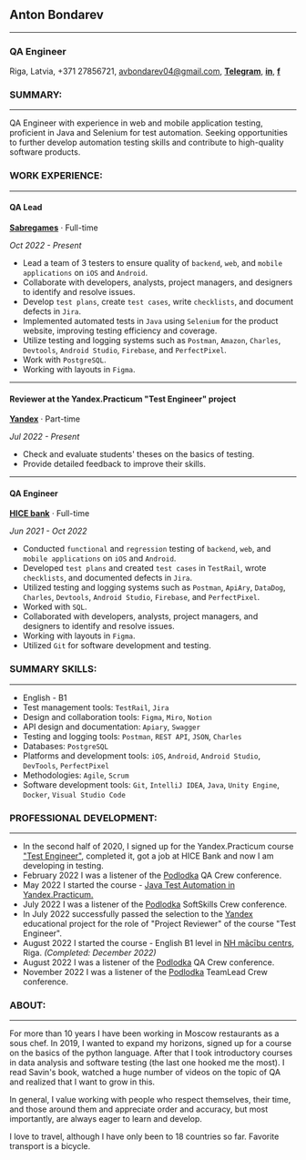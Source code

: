 ## **Anton Bondarev**

----------------------
### QA Engineer
Riga, Latvia, +371 27856721, avbondarev04@gmail.com, [**Telegram**](https://t.me/antonsbondarev), [**in**](https://www.linkedin.com/in/avbondarev/), [**f**](https://www.facebook.com/avbondarev04)
### SUMMARY:

------------------------
QA Engineer with experience in web and mobile application testing, proficient in Java and Selenium for test automation. Seeking opportunities to further develop automation testing skills and contribute to high-quality software products.

### **WORK EXPERIENCE:**

------------------------
#### QA Lead
[**Sabregames**](https://www.sabregames.com/) · Full-time

*Oct 2022 - Present*
* Lead a team of 3 testers to ensure quality of `backend`, `web`, and `mobile applications` on `iOS` and `Android`.
* Collaborate with developers, analysts, project managers, and designers to identify and resolve issues.
* Develop `test plans`, create `test cases`, write `checklists`, and document defects in `Jira`.
* Implemented automated tests in `Java` using `Selenium` for the product website, improving testing efficiency and coverage.
* Utilize testing and logging systems such as `Postman`, `Amazon`, `Charles`, `Devtools`, `Android Studio`, `Firebase`, and `PerfectPixel`.
* Work with `PostgreSQL`.
* Working with layouts in `Figma`.

------------------------
#### Reviewer at the Yandex.Practicum "Test Engineer" project
[**Yandex**](https://practicum.yandex.ru/qa-engineer/) · Part-time

*Jul 2022 - Present*
* Check and evaluate students' theses on the basics of testing.
* Provide detailed feedback to improve their skills.

--------------------------
#### QA Engineer
[**HICE bank**](https://hicebank.ru/) · Full-time

*Jun 2021 - Oct 2022*
* Conducted `functional` and `regression` testing of `backend`, `web`, and `mobile applications` on `iOS` and `Android`.
* Developed `test plans` and created `test cases` in `TestRail`, wrote `checklists`, and documented defects in `Jira`.
* Utilized testing and logging systems such as `Postman`, `ApiAry`, `DataDog`, `Charles`, `Devtools`, `Android Studio`, `Firebase`, and `PerfectPixel`.
* Worked with `SQL`. 
* Collaborated with developers, analysts, project managers, and designers to identify and resolve issues.
* Working with layouts in `Figma`.
* Utilized `Git` for software development and testing.
### **SUMMARY SKILLS:**

--------------------------
* English - B1
* Test management tools: `TestRail`, `Jira`
* Design and collaboration tools: `Figma`, `Miro`, `Notion`
* API design and documentation: `Apiary`, `Swagger`
* Testing and logging tools: `Postman`, `REST API`, `JSON`, `Charles`
* Databases: `PostgreSQL` 
* Platforms and development tools: `iOS`, `Android`, `Android Studio`, `DevTools`, `PerfectPixel`
* Methodologies: `Agile`, `Scrum`
* Software development tools: `Git`, `IntelliJ IDEA`, `Java`, `Unity Engine`, `Docker`, `Visual Studio Code`
### **PROFESSIONAL DEVELOPMENT:**

-------------------------
* In the second half of 2020, I signed up for the Yandex.Practicum course ["Test Engineer"](https://practicum.yandex.ru/qa-engineer/), completed it, got a job at HICE Bank and now I am developing in testing.
* February 2022 I was a listener of the [Podlodka](https://podlodka.io/) QA Crew conference.
* May 2022 I started the course - [Java Test Automation in Yandex.Practicum.](https://practicum.yandex.ru/qa-automation-engineer-java/)
* July 2022 I was a listener of the [Podlodka](https://podlodka.io/) SoftSkills Crew conference.
* In July 2022 successfully passed the selection to the [Yandex](https://practicum.yandex.ru/qa-engineer/) educational project for the role of "Project Reviewer" of the course "Test Engineer".
* August 2022 I started the course - English B1 level in [NH mācību centrs](https://www.nh.lv/), Riga. *(Completed: December 2022)*
* August 2022 I was a listener of the [Podlodka](https://podlodka.io/) QA Crew conference.
* November 2022 I was a listener of the [Podlodka](https://podlodka.io/) TeamLead Crew conference.
### **ABOUT:**

---------------------------
For more than 10 years I have been working in Moscow restaurants as a sous chef. In 2019, I wanted to expand my horizons, signed up for a course on the basics of the python language. After that I took introductory courses in data analysis and software testing (the last one hooked me the most). I read Savin's book, watched a huge number of videos on the topic of QA and realized that I want to grow in this.

In general, I value working with people who respect themselves, their time, and those around them and appreciate order and accuracy, but most importantly, are always eager to learn and develop.

I love to travel, although I have only been to 18 countries so far. Favorite transport is a bicycle.

